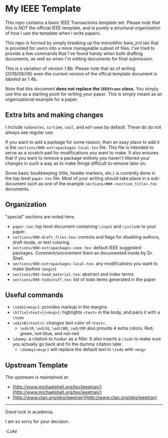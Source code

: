 # My IEEE Template
This repo contains a basic IEEE Transactions template set. Please note that this
is *NOT* the official IEEE template, and is purely a structural organization of
how I use the template when I write papers.

This repo is formed by simply breaking up the monolithic bare_jrnl.tex that
is provided for users into a more manageable subset of files. I've tried to
provide a few commands that I've found handy when both drafting documents, as
well as when I'm editing documents for final submission.

This is a variation of version 1.8b. Please note that as of writing (2018/08/08)
even the current version of the offical template document is *labeled* as 1.4b.

Note that this document __does not replace the `IEEEtrans` *class*.__ You simply
use this as a starting point for writing your paper. This is simply meant as an
organizational example for a paper.

## Extra bits and making changes
I include `todonotes`, `scrtime`, `soul`, and `mdframed` by default. These do
do not always see regular use.

If you want to add a package for some reason, then an easy place to add it is
the `sections/000-extrapackages-local.tex` file. This file is intended to serve
as a scratch pad for modifications you want to make. It also ensures that if you
want to remove a package entirely you haven't littered your changes in such
a way as to make things difficult to remove later on.

Some basic bookkeeping (title, header markers, etc.) is currently done in the
top level `paper.tex` file. Most of your writing should take place in a
sub-document such as one of the example `sections/###-<section_title>.tex`
documents.

## Organization
"special" sections are noted here. 

* `paper.tex`: top level document containing `\input` and `\include` to your
	paper.
* `sections/000-draft_files.tex`: controls and flags for disabling authors,
	draft mode, or text coloring.
* `sections/000-extrapackages-ieee.tex`: default IEEE suggested packages.
	Comment/uncomment them as documented inside by Dr. Shell.
* `sections/000-extrapackages-local.tex`: any modifications you want to make
	(before `\begin`)
* `sections/001-head_material.tex`: abstract and index terms
* `sections/099-todostuff.tex`: list of *todo* items generated in the paper


## Useful commands

* `\todo{<msg>}`: provides markup in the margins
* `\hlfix{<text>}{<msg>}`: highlights `<text>` in the body, and pairs it with a 
	`\todo`
* `\editB{<text>}`: changes text color of `<text>`.
	* `\editR`, `\editG`, `\editBB`, `\editRR` also provide 4 extra colors. Red, 
		green, not-blue, and not-red.
* `\dummy`: a citation to `FooBar` as a filler. It also inserts a `\todo` to
	make sure you actually go back and fix the dummy citation later.
	* `\dummy[<msg>]` will replace the default text in `\todo` with `<msg>`

## Upstream Template
The upstream is maintained at:

* [http://www.michaelshell.org/tex/ieeetran/](http://www.michaelshell.org/tex/ieeetran/)
* [http://www.ctan.org/pkg/ieeetran](http://www.ctan.org/pkg/ieeetran)

---
Good luck in academia.

I am so sorry for your decision.

*-Luke*
